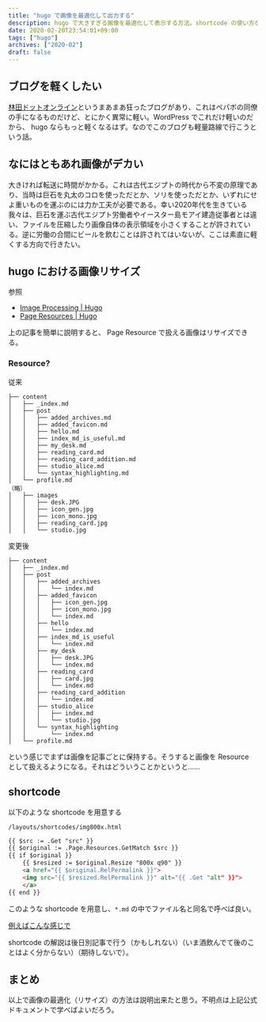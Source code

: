 ```yaml
---
title: "hugo で画像を最適化して出力する"
description: hugo で大きすぎる画像を最適化して表示する方法。shortcode の使い方など。"
date: 2020-02-20T23:54:01+09:00
tags: ["hugo"]
archives: ["2020-02"]
draft: false
---
```


## ブログを軽くしたい
[林田ドットオンライン](https://hayashida.online/)というまあまあ狂ったブログがあり、これはペパボの同僚の手になるものだけど、とにかく異常に軽い。WordPress でこれだけ軽いのだから、 hugo ならもっと軽くなるはず。なのでこのブログも軽量路線で行こうという話。

## なにはともあれ画像がデカい
大きければ転送に時間がかかる。これは古代エジプトの時代から不変の原理であり、当時は巨石を丸太のコロを使っただとか、ソリを使っただとか、いずれにせよ重いものを運ぶのには力か工夫が必要である。幸い2020年代を生きている我々は、巨石を運ぶ古代エジプト労働者やイースター島モアイ建造従事者とは違い、ファイルを圧縮したり画像自体の表示領域を小さくすることが許されている。逆に労働の合間にビールを飲むことは許されてはいないが、ここは素直に軽くする方向で行きたい。

## hugo における画像リサイズ
参照
- [Image Processing | Hugo](https://gohugo.io/content-management/image-processing/)
- [Page Resources | Hugo](https://gohugo.io/content-management/page-resources/)

上の記事を簡単に説明すると、 Page Resource で扱える画像はリサイズできる。

### Resource?
従来

```
├── content
│   ├── _index.md
│   ├── post
│   │   ├── added_archives.md
│   │   ├── added_favicon.md
│   │   ├── hello.md
│   │   ├── index_md_is_useful.md
│   │   ├── my_desk.md
│   │   ├── reading_card.md
│   │   ├── reading_card_addition.md
│   │   ├── studio_alice.md
│   │   └── syntax_highlighting.md
│   └── profile.md
（略）
│   ├── images
│   │   ├── desk.JPG
│   │   ├── icon_gen.jpg
│   │   ├── icon_mono.jpg
│   │   ├── reading_card.jpg
│   │   └── studio.jpg
```

変更後

```
├── content
│   ├── _index.md
│   ├── post
│   │   ├── added_archives
│   │   │   └── index.md
│   │   ├── added_favicon
│   │   │   ├── icon_gen.jpg
│   │   │   ├── icon_mono.jpg
│   │   │   └── index.md
│   │   ├── hello
│   │   │   └── index.md
│   │   ├── index_md_is_useful
│   │   │   └── index.md
│   │   ├── my_desk
│   │   │   ├── desk.JPG
│   │   │   └── index.md
│   │   ├── reading_card
│   │   │   ├── card.jpg
│   │   │   └── index.md
│   │   ├── reading_card_addition
│   │   │   └── index.md
│   │   ├── studio_alice
│   │   │   ├── index.md
│   │   │   └── studio.jpg
│   │   └── syntax_highlighting
│   │       └── index.md
│   └── profile.md
```

という感じでまずは画像を記事ごとに保持する。そうすると画像を Resource として扱えるようになる。それはどういうことかというと……

## shortcode

以下のような shortcode を用意する

`/layouts/shortcodes/img800x.html`
```html
{{ $src := .Get "src" }}
{{ $original := .Page.Resources.GetMatch $src }}
{{ if $original }}
	{{ $resized := $original.Resize "800x q90" }}
	<a href="{{ $original.RelPermalink }}">
	<img src="{{ $resized.RelPermalink }}" alt="{{ .Get "alt" }}">
	</a>
{{ end }}
```

このような shortcode を用意し、`*.md` の中でファイル名と同名で呼べば良い。

[例えばこんな感じで](https://github.com/tbsmcd/tbsmcd.github.io/blob/08924e10335127f7de076978aa49fed5ec3b2f8f/content/post/studio_alice/index.md)

shortcode の解説は後日別記事で行う（かもしれない）（いま酒飲んでて後のことはよく分からない）（期待しないで）。

## まとめ
以上で画像の最適化（リサイズ）の方法は説明出来たと思う。不明点は上記公式ドキュメントで学べばよいだろう。

